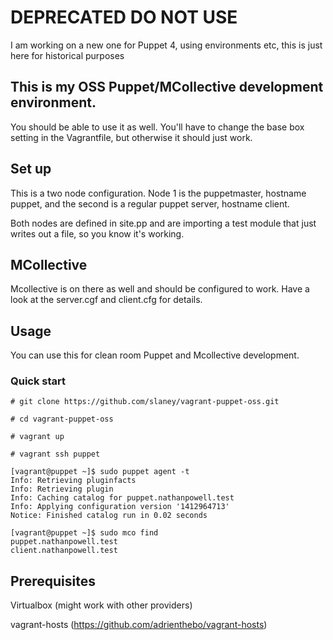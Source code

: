 # DEPRECATED DO NOT USE 

I am working on a new one for Puppet 4, using environments etc, this is just here for historical purposes

## This is my OSS Puppet/MCollective development environment.

You should be able to use it as well. You'll have to change the base box setting in the Vagrantfile, but otherwise it should just work.

## Set up

This is a two node configuration. Node 1 is the puppetmaster, hostname puppet, and the second is a regular puppet server, hostname client.

Both nodes are defined in site.pp and are importing a test module that just writes out a file, so you know it's working.

## MCollective

Mcollective is on there as well and should be configured to work.  Have a look at the server.cgf and client.cfg for details.

## Usage

You can use this for clean room Puppet and Mcollective development.

### Quick start

`# git clone https://github.com/slaney/vagrant-puppet-oss.git`

`# cd vagrant-puppet-oss`

`# vagrant up`

`# vagrant ssh puppet`

`[vagrant@puppet ~]$ sudo puppet agent -t`<br/>
`Info: Retrieving pluginfacts`<br/>
`Info: Retrieving plugin`<br/>
`Info: Caching catalog for puppet.nathanpowell.test`<br/>
`Info: Applying configuration version '1412964713'`<br/>
`Notice: Finished catalog run in 0.02 seconds`<br/>
  
`[vagrant@puppet ~]$ sudo mco find`<br/>
`puppet.nathanpowell.test`<br/>
`client.nathanpowell.test`<br/>
  
## Prerequisites

Virtualbox (might work with other providers)

vagrant-hosts (https://github.com/adrienthebo/vagrant-hosts)
